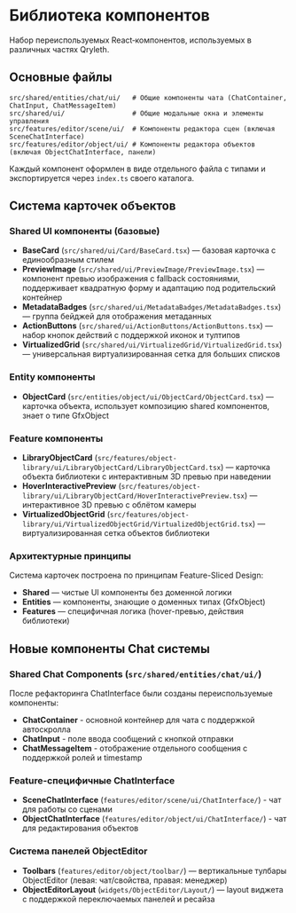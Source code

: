 # Библиотека компонентов

Набор переиспользуемых React‑компонентов, используемых в различных частях Qryleth.

## Основные файлы

```text
src/shared/entities/chat/ui/   # Общие компоненты чата (ChatContainer, ChatInput, ChatMessageItem)
src/shared/ui/                 # Общие модальные окна и элементы управления
src/features/editor/scene/ui/  # Компоненты редактора сцен (включая SceneChatInterface)
src/features/editor/object/ui/ # Компоненты редактора объектов (включая ObjectChatInterface, панели)
```

Каждый компонент оформлен в виде отдельного файла с типами и экспортируется через `index.ts` своего каталога.

## Система карточек объектов

### Shared UI компоненты (базовые)

- **BaseCard** (`src/shared/ui/Card/BaseCard.tsx`) — базовая карточка с единообразным стилем
- **PreviewImage** (`src/shared/ui/PreviewImage/PreviewImage.tsx`) — компонент превью изображения с fallback состояниями, поддерживает квадратную форму и адаптацию под родительский контейнер
- **MetadataBadges** (`src/shared/ui/MetadataBadges/MetadataBadges.tsx`) — группа бейджей для отображения метаданных
- **ActionButtons** (`src/shared/ui/ActionButtons/ActionButtons.tsx`) — набор кнопок действий с поддержкой иконок и тултипов
- **VirtualizedGrid** (`src/shared/ui/VirtualizedGrid/VirtualizedGrid.tsx`) — универсальная виртуализированная сетка для больших списков

### Entity компоненты

- **ObjectCard** (`src/entities/object/ui/ObjectCard/ObjectCard.tsx`) — карточка объекта, использует композицию shared компонентов, знает о типе GfxObject

### Feature компоненты

- **LibraryObjectCard** (`src/features/object-library/ui/LibraryObjectCard/LibraryObjectCard.tsx`) — карточка объекта библиотеки с интерактивным 3D превью при наведении
- **HoverInteractivePreview** (`src/features/object-library/ui/LibraryObjectCard/HoverInteractivePreview.tsx`) — интерактивное 3D превью с облётом камеры
- **VirtualizedObjectGrid** (`src/features/object-library/ui/VirtualizedObjectGrid/VirtualizedObjectGrid.tsx`) — виртуализированная сетка объектов библиотеки

### Архитектурные принципы

Система карточек построена по принципам Feature-Sliced Design:
- **Shared** — чистые UI компоненты без доменной логики
- **Entities** — компоненты, знающие о доменных типах (GfxObject)
- **Features** — специфичная логика (hover-превью, действия библиотеки)

## Новые компоненты Chat системы

### Shared Chat Components (`src/shared/entities/chat/ui/`)

После рефакторинга ChatInterface были созданы переиспользуемые компоненты:

- **ChatContainer** - основной контейнер для чата с поддержкой автоскролла
- **ChatInput** - поле ввода сообщений с кнопкой отправки  
- **ChatMessageItem** - отображение отдельного сообщения с поддержкой ролей и timestamp

### Feature-специфичные ChatInterface

- **SceneChatInterface** (`features/editor/scene/ui/ChatInterface/`) - чат для работы со сценами
- **ObjectChatInterface** (`features/editor/object/ui/ChatInterface/`) - чат для редактирования объектов

### Система панелей ObjectEditor

- **Toolbars** (`features/editor/object/toolbar/`) — вертикальные тулбары ObjectEditor (левая: чат/свойства, правая: менеджер)
- **ObjectEditorLayout** (`widgets/ObjectEditor/Layout/`) — layout виджета с поддержкой переключаемых панелей и ресайза

